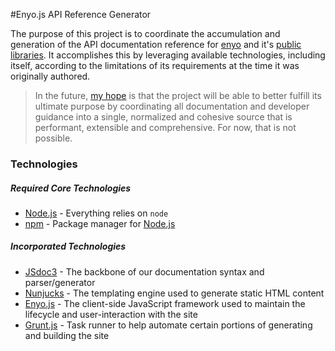 
#Enyo.js API Reference Generator

The purpose of this project is to coordinate the accumulation and generation of the API documentation reference for [enyo](https://github.com/enyojs/enyo) and it's [public libraries](https://github.com/enyojs). It accomplishes this by leveraging available technologies, including itself, according to the limitations of its requirements at the time it was originally authored.

> In the future, [my hope](https://github.com/clinuz) is that the project will be able to better fulfill its ultimate purpose by coordinating all documentation and developer guidance into a single, normalized and cohesive source that is performant, extensible and comprehensive. For now, that is not possible.

### Technologies

##### Required Core Technologies

- [Node.js](http://nodejs.org/) - Everything relies on `node`
- [npm](https://www.npmjs.org/) - Package manager for [Node.js](http://nodejs.org)
	
##### Incorporated Technologies

- [JSdoc3](http://usejsdoc.org) - The backbone of our documentation syntax and parser/generator
- [Nunjucks](http://mozilla.github.io/nunjucks/) - The templating engine used to generate static HTML content
- [Enyo.js](https://github.com/enyojs/enyo) - The client-side JavaScript framework used to maintain the lifecycle and user-interaction with the site
- [Grunt.js](http://gruntjs.com/) - Task runner to help automate certain portions of generating and building the site